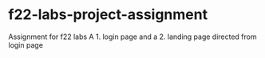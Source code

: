 # f22-labs-project-assignment
Assignment for f22 labs
A 1. login page and a 2. landing page directed from login page
